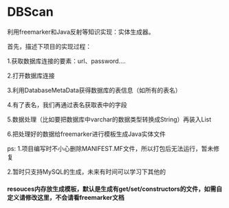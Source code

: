 # DBScan
利用freemarker和Java反射等知识实现：实体生成器。

首先，描述下项目的实现过程：

1.获取数据库连接的要素：url、password....

2.打开数据库连接

3.利用DatabaseMetaData获得数据库的表信息（如所有的表名）

4.有了表名，我们再通过表名获取表中的字段

5.数据处理（比如要把数据库中varchar的数据类型转换成String）再装入List

6.把处理好的数据给freemarker进行模板生成Java实体文件



ps:
1.项目编写时不小心删除MANIFEST.MF文件，所以打包后无法运行，暂未修复

2.暂时只支持MySQL的生成，未来有时间可以学习下其他的

#### resouces内存放生成模板，默认是生成有get/set/constructors的文件，如需自定义请修改这里，不会请看freemarker文档
